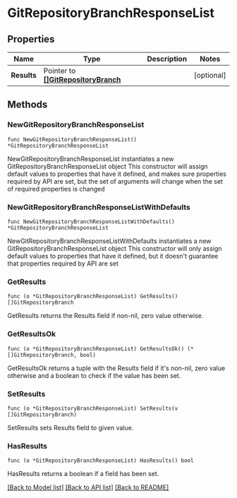 # GitRepositoryBranchResponseList

## Properties

Name | Type | Description | Notes
------------ | ------------- | ------------- | -------------
**Results** | Pointer to [**[]GitRepositoryBranch**](GitRepositoryBranch.md) |  | [optional] 

## Methods

### NewGitRepositoryBranchResponseList

`func NewGitRepositoryBranchResponseList() *GitRepositoryBranchResponseList`

NewGitRepositoryBranchResponseList instantiates a new GitRepositoryBranchResponseList object
This constructor will assign default values to properties that have it defined,
and makes sure properties required by API are set, but the set of arguments
will change when the set of required properties is changed

### NewGitRepositoryBranchResponseListWithDefaults

`func NewGitRepositoryBranchResponseListWithDefaults() *GitRepositoryBranchResponseList`

NewGitRepositoryBranchResponseListWithDefaults instantiates a new GitRepositoryBranchResponseList object
This constructor will only assign default values to properties that have it defined,
but it doesn't guarantee that properties required by API are set

### GetResults

`func (o *GitRepositoryBranchResponseList) GetResults() []GitRepositoryBranch`

GetResults returns the Results field if non-nil, zero value otherwise.

### GetResultsOk

`func (o *GitRepositoryBranchResponseList) GetResultsOk() (*[]GitRepositoryBranch, bool)`

GetResultsOk returns a tuple with the Results field if it's non-nil, zero value otherwise
and a boolean to check if the value has been set.

### SetResults

`func (o *GitRepositoryBranchResponseList) SetResults(v []GitRepositoryBranch)`

SetResults sets Results field to given value.

### HasResults

`func (o *GitRepositoryBranchResponseList) HasResults() bool`

HasResults returns a boolean if a field has been set.


[[Back to Model list]](../README.md#documentation-for-models) [[Back to API list]](../README.md#documentation-for-api-endpoints) [[Back to README]](../README.md)



